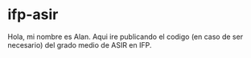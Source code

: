 # ifp-asir
Hola, mi nombre es Alan. Aqui ire publicando el codigo (en caso de ser necesario) del grado medio de ASIR en IFP.

